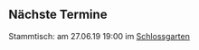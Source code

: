 ## Nächste Termine

Stammtisch: am 27.06.19 19:00 im [Schlossgarten](https://www.schlossgarten-darmstadt.de/)
